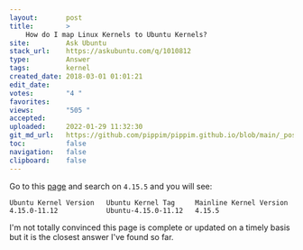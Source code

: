 ```yaml
---
layout:       post
title:        >
    How do I map Linux Kernels to Ubuntu Kernels?
site:         Ask Ubuntu
stack_url:    https://askubuntu.com/q/1010812
type:         Answer
tags:         kernel
created_date: 2018-03-01 01:01:21
edit_date:    
votes:        "4 "
favorites:    
views:        "505 "
accepted:     
uploaded:     2022-01-29 11:32:30
git_md_url:   https://github.com/pippim/pippim.github.io/blob/main/_posts/2018/2018-03-01-How-do-I-map-Linux-Kernels-to-Ubuntu-Kernels^.md
toc:          false
navigation:   false
clipboard:    false
---
```


Go to this [page][1] and search on `4.15.5` and you will see:

``` 
Ubuntu Kernel Version   Ubuntu Kernel Tag     Mainline Kernel Version
4.15.0-11.12            Ubuntu-4.15.0-11.12	  4.15.5
```

I'm not totally convinced this page is complete or updated on a timely basis but it is the closest answer I've found so far.

  [1]: https://people.canonical.com/~kernel/info/kernel-version-map.html

